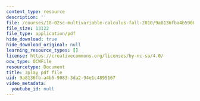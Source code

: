 ```yaml
---
content_type: resource
description: ''
file: /courses/18-02sc-multivariable-calculus-fall-2010/9a8136fba4b590833da294e1c4895167_oET16XXfcCI.pdf
file_size: 13122
file_type: application/pdf
hide_download: true
hide_download_original: null
learning_resource_types: []
license: https://creativecommons.org/licenses/by-nc-sa/4.0/
ocw_type: OCWFile
resourcetype: Document
title: 3play pdf file
uid: 9a8136fb-a4b5-9083-3da2-94e1c4895167
video_metadata:
  youtube_id: null
---
```

